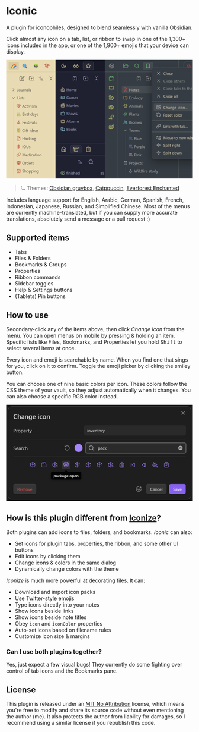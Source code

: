 # Iconic

A plugin for iconophiles, designed to blend seamlessly with vanilla Obsidian.

Click almost any icon on a tab, list, or ribbon to swap in one of the 1,300+ icons included in the app, or one of the 1,900+ emojis that your device can display.

![Banner](banner.webp)

> ⤿ Themes: [Obsidian gruvbox](https://github.com/insanum/obsidian_gruvbox), [Catppuccin](https://github.com/catppuccin/obsidian), [Everforest Enchanted](https://github.com/FireIsGood/obsidian-everforest-enchanted)

Includes language support for English, Arabic, German, Spanish, French, Indonesian, Japanese, Russian, and Simplified Chinese.
Most of the menus are currently machine-translated, but if you can supply more accurate translations, absolutely send a message or a pull request :) 

## Supported items

- Tabs
- Files & Folders
- Bookmarks & Groups
- Properties
- Ribbon commands
- Sidebar toggles
- Help & Settings buttons
- (Tablets) Pin buttons

## How to use

Secondary-click any of the items above, then click *Change icon* from the menu. You can open menus on mobile by pressing & holding an item. Specific lists like Files, Bookmarks, and Properties let you hold <kbd>Shift</kbd> to select several items at once.

Every icon and emoji is searchable by name. When you find one that sings for you, click on it to confirm. Toggle the emoji picker by clicking the smiley button.

You can choose one of nine basic colors per icon. These colors follow the CSS theme of your vault, so they adjust automatically when it changes. You can also choose a specific RGB color instead.

![Icon picker](picker.webp)

## How is this plugin different from [Iconize](https://github.com/FlorianWoelki/obsidian-iconize)?

Both plugins can add icons to files, folders, and bookmarks. *Iconic* can also:

- Set icons for plugin tabs, properties, the ribbon, and some other UI buttons
- Edit icons by clicking them
- Change icons & colors in the same dialog
- Dynamically change colors with the theme

*Iconize* is much more powerful at decorating files. It can:

- Download and import icon packs
- Use Twitter-style emojis
- Type icons directly into your notes
- Show icons beside links
- Show icons beside note titles
- Obey `icon` and `iconColor` properties
- Auto-set icons based on filename rules
- Customize icon size & margins

### Can I use both plugins together?

Yes, just expect a few visual bugs! They currently do some fighting over control of tab icons and the Bookmarks pane.

## License

This plugin is released under an [MIT No Attribution](https://choosealicense.com/licenses/mit-0/) license, which means you're free to modify and share its source code without even mentioning the author (me). It also protects the author from liability for damages, so I recommend using a similar license if you republish this code.
